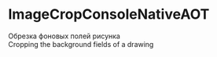 # ImageCropConsoleNativeAOT

Обрезка фоновых полей рисунка<br/>
Cropping the background fields of a drawing

